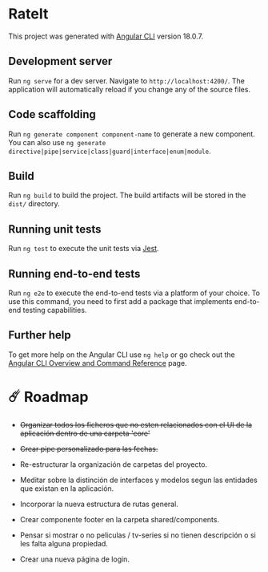 # RateIt

This project was generated with [Angular CLI](https://github.com/angular/angular-cli) version 18.0.7.

## Development server

Run `ng serve` for a dev server. Navigate to `http://localhost:4200/`. The application will automatically reload if you change any of the source files.

## Code scaffolding

Run `ng generate component component-name` to generate a new component. You can also use `ng generate directive|pipe|service|class|guard|interface|enum|module`.

## Build

Run `ng build` to build the project. The build artifacts will be stored in the `dist/` directory.

## Running unit tests

Run `ng test` to execute the unit tests via [Jest](https://github.com/jestjs/jest).

## Running end-to-end tests

Run `ng e2e` to execute the end-to-end tests via a platform of your choice. To use this command, you need to first add a package that implements end-to-end testing capabilities.

## Further help

To get more help on the Angular CLI use `ng help` or go check out the [Angular CLI Overview and Command Reference](https://angular.dev/tools/cli) page.

# ☄️ Roadmap

- ~~Organizar todos los ficheros que no esten relacionados con el UI de la aplicación dentro de una carpeta 'core'~~

- ~~Crear pipe personalizado para las fechas.~~

- Re-estructurar la organización de carpetas del proyecto.

- Meditar sobre la distinción de interfaces y modelos segun las entidades que existan en la aplicación.

- Incorporar la nueva estructura de rutas general.

- Crear componente footer en la carpeta shared/components.

- Pensar si mostrar o no peliculas / tv-series si no tienen descripción o si les falta alguna propiedad.

- Crear una nueva página de login.